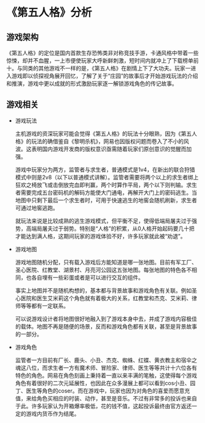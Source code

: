 # 《第五人格》分析
## 游戏架构

   《第五人格》的定位是国内首款生存恐怖类非对称竞技手游，卡通风格中带着一些惊悚，却并不血腥，一上市便使玩家大呼新鲜刺激，短时间内就冲上了下载榜单前十。与同类的其他游戏不一样的是，《第五人格》在剧情上下了大功夫。玩家一进入游戏即以侦探视角展开回忆，了解了关于“庄园”的故事后才开始游戏玩法的介绍和推演，游戏中更以成就的形式激励玩家逐一解锁游戏角色的传记故事。

## 游戏相关
* 游戏玩法

   主机游戏的资深玩家可能会觉得《第五人格》的玩法十分眼熟，因为《第五人格》的玩法的确借鉴自《黎明杀机》，网易也因版权问题而卷入了不小的风波。这表明国内游戏开发商的版权意识亟需随着玩家们原创意识的觉醒而加强。

   游戏中玩家分为两方，监管者与求生者，普通模式是1v4，在新出的联合狩猎模式中则是2v8（以下以普通模式讲解）。监管者需要将两个以上的求生者绑上狂欢之椅放飞或击倒放完血即判赢，两个时算作平局，两个以下则判输。求生者需要完成五台密码机的解码方能使大门通电，再解开大门上的密码逃生。当地图中只剩下最后一个求生者时，可用于快速逃生的地窖会随机刷新，求生者可通过地窖逃跑。

   就玩法来说是比较成熟的逃生游戏模式，但平衡不足，使得低端局屠夫过于强势，高端局屠夫过于弱势。特别是“人格”的积累，从0人格开始起码要几十把才能达到满人格，这期间玩家的游戏体验不好，许多玩家就此被“劝退”。
* 游戏地图

   游戏地图随机分配，只有载入游戏后方能知道是哪一张地图。目前有军工厂、圣心医院、红教堂、湖景村、月亮河公园这五张地图。每张地图的特色各不相同，也各自埋有一些彩蛋或者是可以进行交互的组件。

   事实上地图并不是随机构想的，基本都与背景故事和游戏角色有关联。例如圣心医院和医生艾米莉这个角色就有着极大的关系，红教堂和杰克、艾米莉、律师等等都有一定联系。

   可以说游戏设计者将地图很好地融入到了游戏本身中去，并成了游戏内容极佳的载体。地图不再是随便的场景，反而和游戏角色都有关联，甚至是背景故事的一部分。

* 游戏角色

  监管者一方目前有厂长、鹿头、小丑、杰克、蜘蛛、红蝶、黄衣教主和宿伞之魂这八位，而求生者一方有魔术师、冒险家、律师、医生等等共计十六位各有特色的角色。网易在角色刻画上秉持着一直以来丰满的笔触，这使得每个游戏角色有着很好的二次元延展性，也因此在众多漫展上都可以看到cos小丑、园丁、医生等角色的coser。而在游戏中，玩家也因为对角色的喜爱而愿意充值，来给角色买相应的时装、动作，甚至是音乐。不过有非常多的投诉也来自于此。许多玩家认为开箱爆率极低，花的钱不值，这起投诉最终由官方返还一定的游戏内货币作为结尾。

  

   